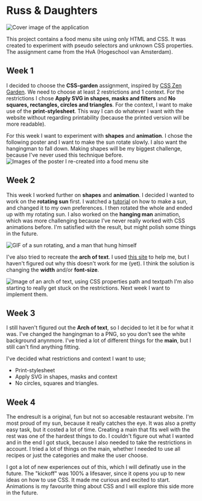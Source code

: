 # Russ & Daughters
![Cover image of the application](https://github.com/InjuMichorius/CSS-Garden/blob/master/images/README%20images/cover.jpg)

This project contains a food menu site using only HTML and CSS. It was created to experiment with pseudo selectors and unknown CSS properties. The assignment came from the HvA (Hogeschool van Amsterdam).

## Week 1
I decided to choose the __CSS-garden__ assignment, inspired by [CSS Zen Garden](http://www.csszengarden.com/). We need to choose at least 2 restrictions and 1 context. For the restrictions I chose __Apply SVG in shapes, masks and filters__ and __No squares, rectangles, circles and triangles__. For the context, I want to make use of the __print-stylesheet__. This way I can do whatever I want with the website without regarding printability (because the printed version will be more readable).

For this week I want to experiment with __shapes__ and __animation__. I chose the following poster and I want to make the sun rotate slowly. I also want the hangingman to fall down. Making shapes will be my biggest challenge, because I've never used this technique before.
![Images of the poster I re-created into a food menu site](https://github.com/InjuMichorius/CSS-Garden/blob/master/images/README%20images/week1.jpg)

## Week 2
This week I worked further on __shapes__ and __animation__. I decided I wanted to work on the __rotating sun__ first. I watched a [tutorial](https://www.youtube.com/watch?v=QiM4VhQsdZw&t=425s) on how to make a sun, and changed it to my own preferences. I then rotated the whole and ended up with my rotating sun. I also worked on the __hanging man__ animation, which was more challenging because I've never really worked with CSS animations before. I'm satisfied with the result, but might polish some things in the future.

![GIF of a sun rotating, and a man that hung himself](https://github.com/InjuMichorius/CSS-Garden/blob/master/images/README%20images/AnimationsWeek2.gif)

I've also tried to recreate the __arch of text__. I used [this site](https://css-tricks.com/snippets/svg/curved-text-along-path/) to help me, but I haven't figured out why this doesn't work for me (yet). I think the solution is changing the __width__ and/or __font-size__.

![Image of an arch of text, using CSS properties path and textpath](https://github.com/InjuMichorius/CSS-Garden/blob/master/images/README%20images/archOfTextWeek2.JPG)
I'm also starting to really get stuck on the restrictions. Next week I want to implement them.

## Week 3
I still haven't figured out the __Arch of text__, so I decided to let it be for what it was. I've changed the hangingman to a PNG, so you don't see the white background anynmore. I've tried a lot of different things for the __main__, but I still can't find anything fitting. 

I've decided what restrictions and context I want to use;
* Print-stylesheet
* Apply SVG in shapes, masks and context
* No circles, squares and triangles.

## Week 4
The endresult is a original, fun but not so accesable restaurant website. I'm most proud of my sun, because it really catches the eye. It was also a pretty easy task, but it costed a lot of time. Creating a main that fits well with the rest was one of the hardest things to do. I couldn't figure out what I wanted and in the end I got stuck, because I also needed to take the restrictions in account. I tried a lot of things on the main, whether I needed to use all recipes or just the categories and make the user choose.

I got a lot of new experiences out of this, which I will definatly use in the future. The "kickoff" was 100% a lifesaver, since it opens you up to new ideas on how to use CSS. It made me curious and excited to start. Animations is my favourite thing about CSS and I will explore this side more in the future.
